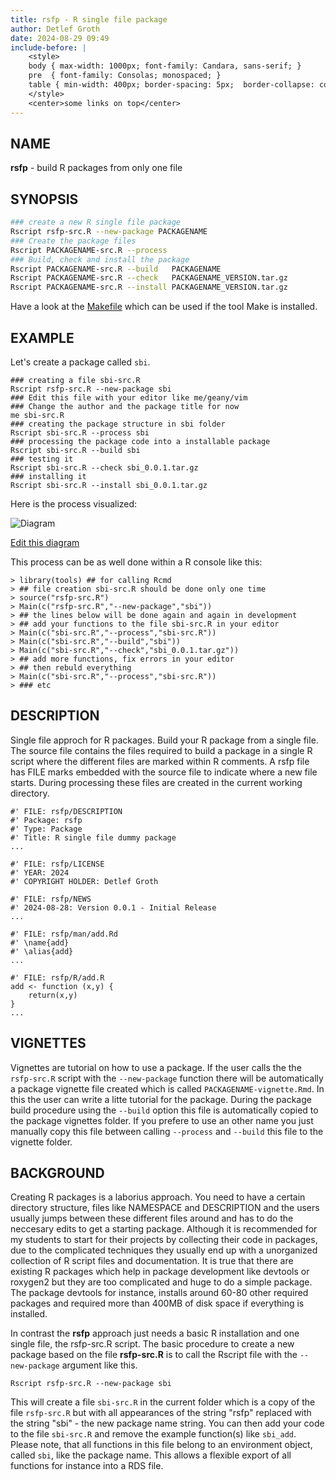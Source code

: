 ```yaml
---
title: rsfp - R single file package
author: Detlef Groth
date: 2024-08-29 09:49
include-before: |
    <style>
    body { max-width: 1000px; font-family: Candara, sans-serif; }
    pre  { font-family: Consolas; monospaced; }
    table { min-width: 400px; border-spacing: 5px;  border-collapse: collapse; }
    </style>
    <center>some links on top</center>
---
```


## NAME

__rsfp__ - build R packages from only one file
 
## SYNOPSIS

```.bash
### create a new R single file package
Rscript rsfp-src.R --new-package PACKAGENAME
### Create the package files 
Rscript PACKAGENAME-src.R --process
### Build, check and install the package
Rscript PACKAGENAME-src.R --build   PACKAGENAME
Rscript PACKAGENAME-src.R --check   PACKAGENAME_VERSION.tar.gz
Rscript PACKAGENAME-src.R --install PACKAGENAME_VERSION.tar.gz
```

Have a look at the [Makefile](Makefile)  which can be used if the tool Make is
installed. 

## EXAMPLE

Let's create a package called `sbi`.

```
### creating a file sbi-src.R
Rscript rsfp-src.R --new-package sbi
### Edit this file with your editor like me/geany/vim
### Change the author and the package title for now
me sbi-src.R
### creating the package structure in sbi folder
Rscript sbi-src.R --process sbi
### processing the package code into a installable package
Rscript sbi-src.R --build sbi
### testing it
Rscript sbi-src.R --check sbi_0.0.1.tar.gz
### installing it
Rscript sbi-src.R --install sbi_0.0.1.tar.gz
```

Here is the process visualized:

![Diagram](https://kroki.io/graphviz/svg/eNqtVEFv2yAUvvdXIO-ySbazVe2pcqUqy6GHdhHZLYoqbJ5tZAwWEHVt1f8-wJg40ZZJ1fDB8L2P7308nk1Zo8jQIozeLpAdQlLY1lIYQXookqXsWYU2RGj0sElS3ZIBCiENpNq8cChqxjnQ1L0qyaUqNOG9FOkzo6YtvuXXO68KtPm76khReqhRdot0ybaclMCLBB0PrCvFBmOZ9ZBpVeUYZZmA52wgVUcacFvRJ_RZigq-BFUHjaKUqX_oWlKUHZSsQOsZ5oRrA2KmbCWd-OPdw2qzvluuTvDvq80S369_3v94PIn0RGB6gmF8Cqy7JlZmsn44-8HGFItep3tK3EUd2Z1RF5FVS05BBZ63NtHsYlHvhZWkIYzxFMMhMgWs22hyYfVjxCu6A5V7xul27BsqjQE6EmL9zpGc_rm4xx2haqHqPORnDmJCG8J56ERmpAo94ZE3pIjobOP2cDOFb3zjvM92TGdb-VUy7_jupeR7SMdVyW0zhsqW8tfMXCzcH9ptdG-RJHw5V_l1eiwfJeeJdoeDnpMfK2GRJ5G7xxCVN68fyhVqeS5boPzXfO7Cwmfu4TDfjjsNKY_Kf7icElgDIe9l2tpVa-xv6Sp1PyPNXqG4_Lq7eP8NBC2byw==)

[Edit this diagram](https://niolesk.top/#https://kroki.io/graphviz/svg/eNqtVEFv2yAUvvdXIO-ySbazVe2pcqUqy6GHdhHZLYoqbJ5tZAwWEHVt1f8-wJg40ZZJ1fDB8L2P7308nk1Zo8jQIozeLpAdQlLY1lIYQXookqXsWYU2RGj0sElS3ZIBCiENpNq8cChqxjnQ1L0qyaUqNOG9FOkzo6YtvuXXO68KtPm76khReqhRdot0ybaclMCLBB0PrCvFBmOZ9ZBpVeUYZZmA52wgVUcacFvRJ_RZigq-BFUHjaKUqX_oWlKUHZSsQOsZ5oRrA2KmbCWd-OPdw2qzvluuTvDvq80S369_3v94PIn0RGB6gmF8Cqy7JlZmsn44-8HGFItep3tK3EUd2Z1RF5FVS05BBZ63NtHsYlHvhZWkIYzxFMMhMgWs22hyYfVjxCu6A5V7xul27BsqjQE6EmL9zpGc_rm4xx2haqHqPORnDmJCG8J56ERmpAo94ZE3pIjobOP2cDOFb3zjvM92TGdb-VUy7_jupeR7SMdVyW0zhsqW8tfMXCzcH9ptdG-RJHw5V_l1eiwfJeeJdoeDnpMfK2GRJ5G7xxCVN68fyhVqeS5boPzXfO7Cwmfu4TDfjjsNKY_Kf7icElgDIe9l2tpVa-xv6Sp1PyPNXqG4_Lq7eP8NBC2byw==)

This process can be as well done within a R console like this:

```{r eval=FALSE}
> library(tools) ## for calling Rcmd
> ## file creation sbi-src.R should be done only one time
> source("rsfp-src.R") 
> Main(c("rsfp-src.R","--new-package","sbi"))
> ## the lines below will be done again and again in development
> ## add your functions to the file sbi-src.R in your editor
> Main(c("sbi-src.R","--process","sbi-src.R"))
> Main(c("sbi-src.R","--build","sbi"))
> Main(c("sbi-src.R","--check","sbi_0.0.1.tar.gz"))
> ## add more functions, fix errors in your editor
> ## then rebuld everything
> Main(c("sbi-src.R","--process","sbi-src.R"))
> ### etc
```

## DESCRIPTION

Single file approch for R packages. Build your R package from a single file.
The source file  contains the files  required to build a package in a single R
script  where the  different  files are marked  within R comments. A rsfp file
has FILE marks  embedded  with the source  file to  indicate  where a new file
starts.  During  processing  these  files are  created in the current  working
directory.

```{.r}
#' FILE: rsfp/DESCRIPTION
#' Package: rsfp
#' Type: Package
#' Title: R single file dummy package
...

#' FILE: rsfp/LICENSE
#' YEAR: 2024
#' COPYRIGHT HOLDER: Detlef Groth

#' FILE: rsfp/NEWS
#' 2024-08-28: Version 0.0.1 - Initial Release
...

#' FILE: rsfp/man/add.Rd
#' \name{add}
#' \alias{add}
...

#' FILE: rsfp/R/add.R
add <- function (x,y) {
    return(x,y)
}
...
```

## VIGNETTES 

Vignettes are tutorial on how to use a package. If the user calls the the
`rsfp-src.R` script with the `--new-package` function there will be
automatically a package vignette file created which is called
`PACKAGENAME-vignette.Rmd`. In this the user can write a litte tutorial for
the package. During the package build procedure using the `--build` option
this file is automatically copied to the package vignettes folder. If you
prefere to use an other name you just manually copy this file between calling
`--process` and `--build` this file to the vignette folder.

## BACKGROUND

Creating  R  packages  is a  laborius  approach.  You  need to have a  certain
directory  structure,  files  like  NAMESPACE  and  DESCRIPTION  and the users
usually jumps between these different files around and has to do the neccesary
edits to get a starting package. Although it is recommended for my students to
start for their  projects by  collecting  their code in  packages,  due to the
complicated  techniques they usually end up with a unorganized collection of R
script files and  documentation. It is true that there are existing R packages
which help in package  development  like devtools or roxygen2 but they are too
complicated and huge to do a simple package. The package devtools for instance,
installs around 60-80 other required  packages and required more than 400MB of
disk space if everything is installed. 

In contrast the __rsfp__  approach just needs a basic R  installation  and one
single  file, the  rsfp-src.R  script.  The  basic  procedure  to create a new
package based on the file __rsfp-src.R__ is to call the Rscript file with the 
`--new-package` argument like this.

```
Rscript rsfp-src.R --new-package sbi
```

This will create a file  `sbi-src.R` in the current  folder which is a copy of
the file  `rsfp-src.R`  but with all  appearances  of the string "rsfp" replaced
with the string  "sbi" - the new  package  name  string. You can then add your
code  to  the  file  `sbi-src.R`  and  remove  the  example  function(s)  like
`sbi_add`.  Please  note,  that  all  functions  in  this  file  belong  to an
environment  object,  called  `sbi`,  like the  package  name.  This  allows a
flexible export of all functions for instance into a RDS file.







